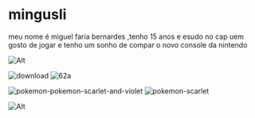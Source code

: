 # mingusli

meu nome é miguel faria bernardes ,tenho 15 anos e esudo no cap uem 
gosto de jogar e tenho um sonho de compar o novo console da nintendo 

![Alt](https://cdn.mos.cms.futurecdn.net/NnUwwHoYWpZnFL9Uomp9nm.jpg)

![download](https://github.com/MINGUSLI/MINGUSLI/assets/137064324/2d8bd060-2236-44b8-9acf-fdff9858a878)
![62a](https://github.com/MINGUSLI/MINGUSLI/assets/137064324/3785e1f1-425a-43c6-80d6-a523222d522e)

![pokemon-pokemon-scarlet-and-violet](https://github.com/MINGUSLI/MINGUSLI/assets/137064324/5176ad92-13a5-4b14-9e57-6ed84be797d1)
![pokemon-scarlet](https://github.com/MINGUSLI/MINGUSLI/assets/137064324/444c8337-ab6d-4c2f-b05f-e291164d5914)


![Alt](https://staticg.sportskeeda.com/editor/2023/09/0b443-16950173167457-1920.jpg)
